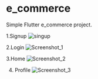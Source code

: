 # e_commerce

Simple Flutter e_commerce project.

1.Signup
![singup](https://user-images.githubusercontent.com/89066510/195746568-d7ab5934-c3d4-4ed2-9eeb-c39864382ee0.jpg)

2.Login
![Screenshot_1](https://user-images.githubusercontent.com/89066510/195746717-413b3952-2c0c-4928-ba22-91f8d9b270bb.jpg)

3.Home
![Screenshot_2](https://user-images.githubusercontent.com/89066510/195746830-6f1a504e-fed4-49c6-ab02-50290168715b.jpg)

4. Profile
![Screenshot_3](https://user-images.githubusercontent.com/89066510/195746864-077e1900-4bb2-4e75-b5c9-bcbb7b9d30c1.jpg)
